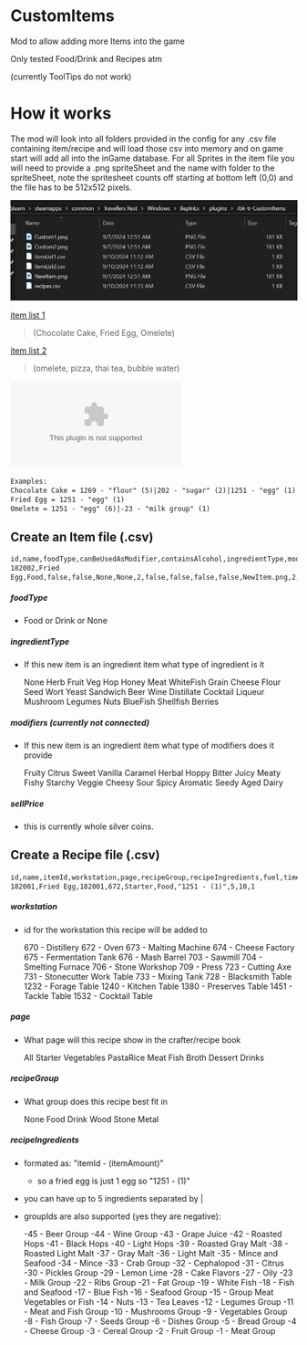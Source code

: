 # CustomItems

Mod to allow adding more Items into the game

Only tested Food/Drink and Recipes atm

(currently ToolTips do not work)


# How it works

The mod will look into all folders provided in the config for any .csv file containing item/recipe and will load those csv into memory and on game start will add all into the inGame database. For all Sprites in the item file you will need to provide a .png spriteSheet and the name with folder to the spriteSheet, note the spritesheet counts off starting at bottom left (0,0) and the file has to be 512x512 pixels.

![Folder Structure](img.png)



[item list 1](Example/itemList1.csv)
> (Chocolate Cake, Fried Egg, Omelete)


[item list 2](Example/itemList2.csv)
> (omelete, pizza, thai tea, bubble water)


![recipe](Example/recipes.csv)

    Examples:
    Chocolate Cake = 1269 - "flour" (5)|202 - "sugar" (2)|1251 - "egg" (1) 
    Fried Egg = 1251 - "egg" (1)
    Omelete = 1251 - "egg" (6)|-23 - "milk group" (1)


## Create an Item file (.csv)
    id,name,foodType,canBeUsedAsModifier,containsAlcohol,ingredientType,modifiers,sellPrice,canBeAged,hasToBeAgedMeal,appearsInOrders,excludedFromTrends,spriteSheetName,spriteX,spriteY
    182002,Fried Egg,Food,false,false,None,None,2,false,false,false,false,NewItem.png,2,0

##### foodType
- Food or Drink or None

##### ingredientType
- If this new item is an ingredient item what type of ingredient is it 


    None
    Herb
    Fruit
    Veg
    Hop
    Honey
    Meat
    WhiteFish
    Grain
    Cheese
    Flour
    Seed
    Wort
    Yeast
    Sandwich
    Beer
    Wine
    Distillate
    Cocktail
    Liqueur
    Mushroom
    Legumes
    Nuts
    BlueFish
    Shellfish
    Berries

##### modifiers (currently not connected)
- If this new item is an ingredient item what type of modifiers does it provide 


    Fruity
    Citrus
    Sweet
    Vanilla
    Caramel
    Herbal
    Hoppy
    Bitter
    Juicy
    Meaty
    Fishy
    Starchy
    Veggie
    Cheesy
    Sour
    Spicy
    Aromatic
    Seedy
    Aged
    Dairy


##### sellPrice
- this is currently whole silver coins.

## Create a Recipe file (.csv)
    id,name,itemId,workstation,page,recipeGroup,recipeIngredients,fuel,time,outputAmount
    182001,Fried Egg,182001,672,Starter,Food,"1251 - (1)",5,10,1


##### workstation
- id for the workstation this recipe will be added to


    670 - Distillery
    672 - Oven
    673 - Malting Machine
    674 - Cheese Factory
    675 - Fermentation Tank
    676 - Mash Barrel
    703 - Sawmill
    704 - Smelting Furnace
    706 - Stone Workshop
    709 - Press
    723 - Cutting Axe
    731 - Stonecutter Work Table
    733 - Mixing Tank
    728 - Blacksmith Table
    1232 - Forage Table
    1240 - Kitchen Table
    1380 - Preserves Table
    1451 - Tackle Table
    1532 - Cocktail Table

##### page
- What page will this recipe show in the crafter/recipe book


    All
    Starter
    Vegetables
    PastaRice
    Meat
    Fish
    Broth
    Dessert
    Drinks


##### recipeGroup
- What group does this recipe best fit in


    None
    Food
    Drink
    Wood
    Stone
    Metal



##### recipeIngredients
- formated as: "itemId - (itemAmount)"
  - so a fried egg is just 1 egg so "1251 - (1)"
- you can have up to 5 ingredients separated by |
- groupIds are also supported (yes they are negative):


    -45 - Beer Group
    -44 - Wine Group
    -43 - Grape Juice
    -42 - Roasted Hops
    -41 - Black Hops
    -40 - Light Hops
    -39 - Roasted Gray Malt
    -38 - Roasted Light Malt
    -37 - Gray Malt
    -36 - Light Malt
    -35 - Mince and Seafood
    -34 - Mince
    -33 - Crab Group
    -32 - Cephalopod
    -31 - Citrus
    -30 - Pickles Group
    -29 - Lemon Lime
    -28 - Cake Flavors
    -27 - Oily
    -23 - Milk Group
    -22 - Ribs Group
    -21 - Fat Group
    -19 - White Fish
    -18 - Fish and Seafood
    -17 - Blue Fish
    -16 - Seafood Group
    -15 - Group Meat Vegetables or Fish
    -14 - Nuts
    -13 - Tea Leaves
    -12 - Legumes Group
    -11 - Meat and Fish Group
    -10 - Mushrooms Group
    -9 - Vegetables Group
    -8 - Fish Group
    -7 - Seeds Group
    -6 - Dishes Group
    -5 - Bread Group
    -4 - Cheese Group
    -3 - Cereal Group
    -2 - Fruit Group
    -1 - Meat Group
 
